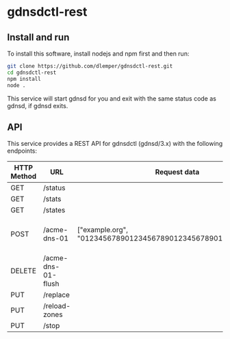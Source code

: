 # gdnsdctl-rest

## Install and run
To install this software, install nodejs and npm first and then run:
```bash
git clone https://github.com/dlemper/gdnsdctl-rest.git
cd gdnsdctl-rest
npm install
node .
```
This service will start gdnsd for you and exit with the same status code as gdnsd, if gdnsd exits.

## API
This service provides a REST API for gdnsdctl (gdnsd/3.x) with the following endpoints:

| HTTP Method | URL                | Request data                                                   | curl example                                                                                                                                           |
| ----------- | ------------------ | -------------------------------------------------------------- | ------------------------------------------------------------------------------------------------------------------------------------------------------ |
| GET         | /status            |                                                                | curl http://localhost:3000/status                                                                                                                      |
| GET         | /stats             |                                                                | curl http://localhost:3000/stats                                                                                                                       |
| GET         | /states            |                                                                | curl http://localhost:3000/states                                                                                                                      |
| POST        | /acme-dns-01       | ["example.org", "0123456789012345678901234567890123456789012"] | curl -X POST -H 'Content-Type: application/json' -d '["example.org", "0123456789012345678901234567890123456789012"]' http://localhost:3000/acme-dns-01 |
| DELETE      | /acme-dns-01-flush |                                                                | curl -X DELETE http://localhost:3000/acme-dns-01-flush                                                                                                 |
| PUT         | /replace           |                                                                | curl -X PUT http://localhost:3000/replace                                                                                                              |
| PUT         | /reload-zones      |                                                                | curl -X PUT http://localhost:3000/reload-zones                                                                                                         |
| PUT         | /stop              |                                                                | curl -X PUT http://localhost:3000/stop                                                                                                                 |
